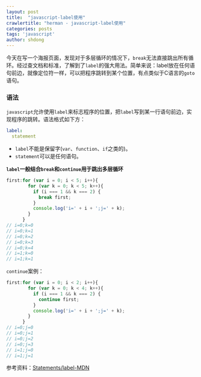 ```yaml
---
layout: post
title:  "javascript-label使用"
crawlertitle: "herman - javascript-label使用"
categories: posts
tags: 'javascript'
author: shdong
---
```


今天在写一个海报页面，发现对于多层循环的情况下，`break`无法直接跳出所有循环。经过查文档和标准，了解到了`label`的强大用法。简单来说：label放在任何语句前边，就像定位符一样，可以把程序跳转到某个位置，有点类似于C语言的`goto`语句。

### 语法

`javascript`允许使用`label`来标志程序的位置，把`label`写到某一行语句前边，实现程序的跳转。语法格式如下方：

```yaml
label:
  statement
```

- `label`不能是保留字(`var`、`function`、`if`之类的)。
- `statement`可以是任何语句。

**`label`一般结合`break`和`continue`用于跳出多层循环**

```javascript
first:for (var i = 0; i < 5; i++){
        for (var k = 0; k < 5; k++){
          if (i === 1 && k === 2) {
            break first;
          }
          console.log('i=' + i + ';j=' + k);
        }
      }
// i=0;k=0
// i=0;k=1
// i=0;k=2
// i=0;k=3
// i=0;k=4
// i=1;k=0
// i=1;k=1
```

`continue`案例：

```javascript
first:for (var i = 0; i < 2; i++){
        for (var k = 0; k < 4; k++){
          if (i === 1 && k === 2) {
            continue first;
          }
          console.log('i=' + i + ';j=' + k);
        }
      }
// i=0;j=0
// i=0;j=1
// i=0;j=2
// i=0;j=3
// i=1;j=0
// i=1;j=1
```

参考资料：[Statements/label-MDN](https://developer.mozilla.org/en-US/docs/Web/JavaScript/Reference/Statements/label)

